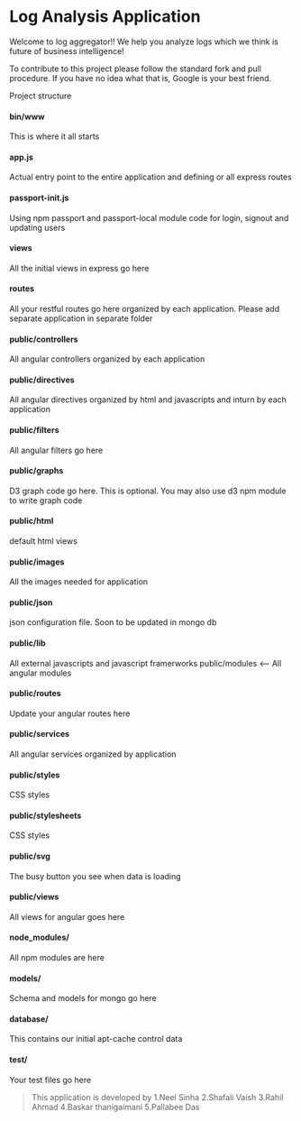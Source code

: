 # Log Analysis Application


Welcome to log aggregator!! We help you analyze logs which we think is future of business intelligence!

To contribute to this project please follow the standard fork and pull procedure. If you have no idea what that is, Google is your best friend.

Project structure

####  bin/www 

This is where it all starts
####  app.js 
Actual entry point to the entire application and defining or all express routes 
####  passport-init.js
Using npm passport and passport-local module code for login, signout and updating users
####  views
All the initial views in express go here 
#### routes 
 All your restful routes go here organized by each application. Please add separate application in separate folder

#### public/controllers 
All angular controllers organized by each application 
#### public/directives 
All angular directives organized by html and javascripts and inturn by each application 
#### public/filters 
All angular filters go here 
#### public/graphs 
D3 graph code go here. This is optional. You may also use d3 npm module to write graph code
#### public/html 
default html views 
#### public/images 
All the images needed for application 
#### public/json
json configuration file. Soon to be updated in mongo db 
#### public/lib 
All external javascripts and javascript framerworks public/modules <-- All angular modules 
#### public/routes 
Update your angular routes here 
#### public/services
All angular services organized by application 
#### public/styles 
CSS styles 
#### public/stylesheets 
CSS styles 
#### public/svg 
The busy button you see when data is loading
#### public/views
All views for angular goes here

#### node_modules/
All npm modules are here 
#### models/
Schema and models for mongo go here
#### database/ 
This contains our initial apt-cache control data

#### test/ 
Your test files go here

> This application is developed by
1.Neel Sinha
2.Shafali Vaish
3.Rahil Ahmad
4.Baskar thanigaimani
5.Pallabee Das

